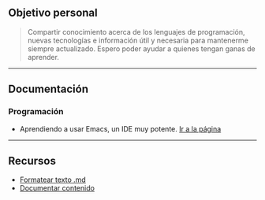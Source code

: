 ## Objetivo personal
> Compartir conocimiento acerca de los lenguajes de programación, nuevas tecnologías e información útil y necesaria para mantenerme siempre actualizado. Espero poder ayudar a quienes tengan ganas de aprender.

- - -

## Documentación
### Programación
- Aprendiendo a usar Emacs, un IDE muy potente.
[Ir a la página](programacion.md)

- - -

## Recursos
- [Formatear texto .md](https://daringfireball.net/projects/markdown/syntax>)
- [Documentar contenido](https://www.mkdocs.org/#getting-started>)